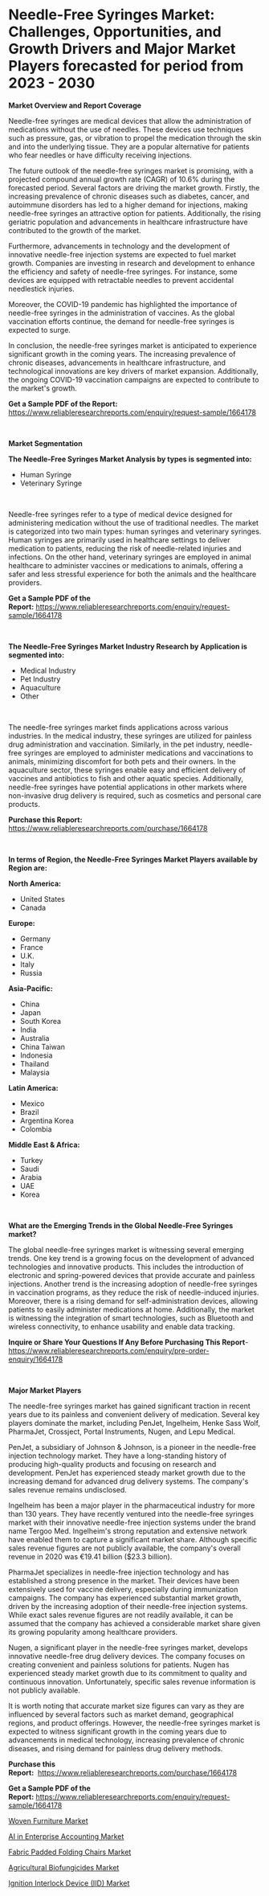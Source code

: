<p><h1>Needle-Free Syringes Market: Challenges, Opportunities, and Growth Drivers and Major Market Players forecasted for period from 2023 - 2030</h1></p><p><strong>Market Overview and Report Coverage</strong></p>
<p><p>Needle-free syringes are medical devices that allow the administration of medications without the use of needles. These devices use techniques such as pressure, gas, or vibration to propel the medication through the skin and into the underlying tissue. They are a popular alternative for patients who fear needles or have difficulty receiving injections.</p><p>The future outlook of the needle-free syringes market is promising, with a projected compound annual growth rate (CAGR) of 10.6% during the forecasted period. Several factors are driving the market growth. Firstly, the increasing prevalence of chronic diseases such as diabetes, cancer, and autoimmune disorders has led to a higher demand for injections, making needle-free syringes an attractive option for patients. Additionally, the rising geriatric population and advancements in healthcare infrastructure have contributed to the growth of the market.</p><p>Furthermore, advancements in technology and the development of innovative needle-free injection systems are expected to fuel market growth. Companies are investing in research and development to enhance the efficiency and safety of needle-free syringes. For instance, some devices are equipped with retractable needles to prevent accidental needlestick injuries.</p><p>Moreover, the COVID-19 pandemic has highlighted the importance of needle-free syringes in the administration of vaccines. As the global vaccination efforts continue, the demand for needle-free syringes is expected to surge.</p><p>In conclusion, the needle-free syringes market is anticipated to experience significant growth in the coming years. The increasing prevalence of chronic diseases, advancements in healthcare infrastructure, and technological innovations are key drivers of market expansion. Additionally, the ongoing COVID-19 vaccination campaigns are expected to contribute to the market's growth.</p></p>
<p><strong>Get a Sample PDF of the Report:</strong> <a href="https://www.reliableresearchreports.com/enquiry/request-sample/1664178">https://www.reliableresearchreports.com/enquiry/request-sample/1664178</a></p>
<p>&nbsp;</p>
<p><strong>Market Segmentation</strong></p>
<p><strong>The Needle-Free Syringes Market Analysis by types is segmented into:</strong></p>
<p><ul><li>Human Syringe</li><li>Veterinary Syringe</li></ul></p>
<p>&nbsp;</p>
<p><p>Needle-free syringes refer to a type of medical device designed for administering medication without the use of traditional needles. The market is categorized into two main types: human syringes and veterinary syringes. Human syringes are primarily used in healthcare settings to deliver medication to patients, reducing the risk of needle-related injuries and infections. On the other hand, veterinary syringes are employed in animal healthcare to administer vaccines or medications to animals, offering a safer and less stressful experience for both the animals and the healthcare providers.</p></p>
<p><strong>Get a Sample PDF of the Report:</strong>&nbsp;<a href="https://www.reliableresearchreports.com/enquiry/request-sample/1664178">https://www.reliableresearchreports.com/enquiry/request-sample/1664178</a></p>
<p>&nbsp;</p>
<p><strong>The Needle-Free Syringes Market Industry Research by Application is segmented into:</strong></p>
<p><ul><li>Medical Industry</li><li>Pet Industry</li><li>Aquaculture</li><li>Other</li></ul></p>
<p>&nbsp;</p>
<p><p>The needle-free syringes market finds applications across various industries. In the medical industry, these syringes are utilized for painless drug administration and vaccination. Similarly, in the pet industry, needle-free syringes are employed to administer medications and vaccinations to animals, minimizing discomfort for both pets and their owners. In the aquaculture sector, these syringes enable easy and efficient delivery of vaccines and antibiotics to fish and other aquatic species. Additionally, needle-free syringes have potential applications in other markets where non-invasive drug delivery is required, such as cosmetics and personal care products.</p></p>
<p><strong>Purchase this Report:</strong>&nbsp; <a href="https://www.reliableresearchreports.com/purchase/1664178">https://www.reliableresearchreports.com/purchase/1664178</a></p>
<p>&nbsp;</p>
<p><strong>In terms of Region, the Needle-Free Syringes Market Players available by Region are:</strong></p>
<p>
    <p> <strong> North America: </strong>
        <ul>
            <li>United States</li>
            <li>Canada</li>
        </ul>
        </p> 
    <p> <strong> Europe: </strong>
        <ul>
            <li>Germany</li>
            <li>France</li>
            <li>U.K.</li>
            <li>Italy</li>
            <li>Russia</li>
        </ul>
        </p> 
    <p> <strong> Asia-Pacific: </strong>
        <ul>
            <li>China</li>
            <li>Japan</li>
            <li>South Korea</li>
            <li>India</li>
            <li>Australia</li>
            <li>China Taiwan</li>
            <li>Indonesia</li>
            <li>Thailand</li>
            <li>Malaysia</li>
        </ul>
        </p> 
    <p> <strong> Latin America: </strong>
        <ul>
            <li>Mexico</li>
            <li>Brazil</li>
            <li>Argentina Korea</li>
            <li>Colombia</li>
        </ul>
        </p> 
    <p> <strong> Middle East & Africa: </strong>
        <ul>
            <li>Turkey</li>
            <li>Saudi</li>
            <li>Arabia</li>
            <li>UAE</li>
            <li>Korea</li>
        </ul>
    </p>
    </p>
<p>&nbsp;</p>
<p><strong>What are the Emerging Trends in the Global Needle-Free Syringes market?</strong></p>
<p><p>The global needle-free syringes market is witnessing several emerging trends. One key trend is a growing focus on the development of advanced technologies and innovative products. This includes the introduction of electronic and spring-powered devices that provide accurate and painless injections. Another trend is the increasing adoption of needle-free syringes in vaccination programs, as they reduce the risk of needle-induced injuries. Moreover, there is a rising demand for self-administration devices, allowing patients to easily administer medications at home. Additionally, the market is witnessing the integration of smart technologies, such as Bluetooth and wireless connectivity, to enhance usability and enable data tracking.</p></p>
<p><strong>Inquire or Share Your Questions If Any Before Purchasing This Report</strong>- <a href="https://www.reliableresearchreports.com/enquiry/pre-order-enquiry/1664178">https://www.reliableresearchreports.com/enquiry/pre-order-enquiry/1664178</a></p>
<p>&nbsp;</p>
<p><strong>Major Market Players</strong></p>
<p><p>The needle-free syringes market has gained significant traction in recent years due to its painless and convenient delivery of medication. Several key players dominate the market, including PenJet, Ingelheim, Henke Sass Wolf, PharmaJet, Crossject, Portal Instruments, Nugen, and Lepu Medical.</p><p>PenJet, a subsidiary of Johnson & Johnson, is a pioneer in the needle-free injection technology market. They have a long-standing history of producing high-quality products and focusing on research and development. PenJet has experienced steady market growth due to the increasing demand for advanced drug delivery systems. The company's sales revenue remains undisclosed.</p><p>Ingelheim has been a major player in the pharmaceutical industry for more than 130 years. They have recently ventured into the needle-free syringes market with their innovative needle-free injection systems under the brand name Tergoo Med. Ingelheim's strong reputation and extensive network have enabled them to capture a significant market share. Although specific sales revenue figures are not publicly available, the company's overall revenue in 2020 was €19.41 billion ($23.3 billion).</p><p>PharmaJet specializes in needle-free injection technology and has established a strong presence in the market. Their devices have been extensively used for vaccine delivery, especially during immunization campaigns. The company has experienced substantial market growth, driven by the increasing adoption of their needle-free injection systems. While exact sales revenue figures are not readily available, it can be assumed that the company has achieved a considerable market share given its growing popularity among healthcare providers.</p><p>Nugen, a significant player in the needle-free syringes market, develops innovative needle-free drug delivery devices. The company focuses on creating convenient and painless solutions for patients. Nugen has experienced steady market growth due to its commitment to quality and continuous innovation. Unfortunately, specific sales revenue information is not publicly available.</p><p>It is worth noting that accurate market size figures can vary as they are influenced by several factors such as market demand, geographical regions, and product offerings. However, the needle-free syringes market is expected to witness significant growth in the coming years due to advancements in medical technology, increasing prevalence of chronic diseases, and rising demand for painless drug delivery methods.</p></p>
<p><strong>Purchase this Report:</strong>&nbsp;&nbsp;<a href="https://www.reliableresearchreports.com/purchase/1664178">https://www.reliableresearchreports.com/purchase/1664178</a></p>
<p></p>
<p><strong>Get a Sample PDF of the Report:</strong>&nbsp;<a href="https://www.reliableresearchreports.com/enquiry/request-sample/1664178">https://www.reliableresearchreports.com/enquiry/request-sample/1664178</a></p>
<p><p><a href="https://medium.com/@donnakelly19891/woven-furniture-market-size-growth-forecast-2023-2030-9e09fa5e3dd5">Woven Furniture Market</a></p><p><a href="https://www.linkedin.com/pulse/ai-enterprise-accounting-market-size-growth-forecast/">AI in Enterprise Accounting Market</a></p><p><a href="https://medium.com/@mariablack1944/fabric-padded-folding-chairs-market-size-growth-forecast-2023-2030-6186fef06285">Fabric Padded Folding Chairs Market</a></p><p><a href="https://www.linkedin.com/pulse/agricultural-biofungicides-market-challenges-opportunities/">Agricultural Biofungicides Market</a></p><p><a href="https://www.linkedin.com/pulse/decoding-ignition-interlock-device-iid-market-deep-dive/">Ignition Interlock Device (IID) Market</a></p></p>